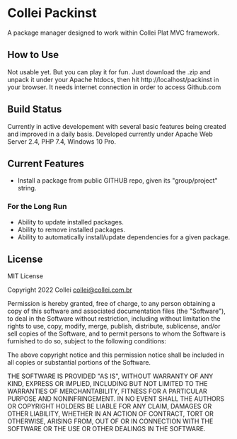 # Collei Packinst
A package manager designed to work within Collei Plat MVC framework.

## How to Use
Not usable yet. But you can play it for fun.
Just download the .zip and unpack it under your Apache htdocs, then hit
http://localhost/packinst in your browser.
It needs internet connection in order to access Github.com

## Build Status
Currently in active developement with several basic features being created and
improved in a daily basis.
Developed currently under Apache Web Server 2.4, PHP 7.4, Windows 10 Pro.

## Current Features
* Install a package from public GITHUB repo, given its "group/project" string.

### For the Long Run
* Ability to update installed packages.
* Ability to remove installed packages.
* Ability to automatically install/update dependencies for a given package.

## License
MIT License

Copyright 2022 Collei <collei@collei.com.br>

Permission is hereby granted, free of charge, to any person obtaining a copy of
this software and associated documentation files (the "Software"), to deal in the
Software without restriction, including without limitation the rights to use,
copy, modify, merge, publish, distribute, sublicense, and/or sell copies of the
Software, and to permit persons to whom the Software is furnished to do so,
subject to the following conditions:

The above copyright notice and this permission notice shall be included in all
copies or substantial portions of the Software.

THE SOFTWARE IS PROVIDED "AS IS", WITHOUT WARRANTY OF ANY KIND, EXPRESS OR
IMPLIED, INCLUDING BUT NOT LIMITED TO THE WARRANTIES OF MERCHANTABILITY, FITNESS
FOR A PARTICULAR PURPOSE AND NONINFRINGEMENT. IN NO EVENT SHALL THE AUTHORS OR
COPYRIGHT HOLDERS BE LIABLE FOR ANY CLAIM, DAMAGES OR OTHER LIABILITY, WHETHER
IN AN ACTION OF CONTRACT, TORT OR OTHERWISE, ARISING FROM, OUT OF OR IN
CONNECTION WITH THE SOFTWARE OR THE USE OR OTHER DEALINGS IN THE SOFTWARE.
